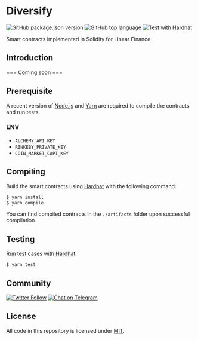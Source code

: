 # Diversify

![GitHub package.json version](https://img.shields.io/github/package-json/v/Diversify-io/diversify) ![GitHub top language](https://img.shields.io/github/languages/top/Diversify-io/diversify) [![Test with Hardhat](https://github.com/Diversify-io/diversify/actions/workflows/tests.yml/badge.svg)](https://github.com/Diversify-io/diversify/actions/workflows/tests.yml)

Smart contracts implemented in Solidity for Linear Finance.

## Introduction
=== Coming soon ===


## Prerequisite
A recent version of [Node.js](https://nodejs.org/) and [Yarn](https://yarnpkg.com/) are required to compile the contracts and run tests.





### ENV

- `ALCHEMY_API_KEY`
- `RINKEBY_PRIVATE_KEY`
- `COIN_MARKET_CAPI_KEY`


## Compiling

Build the smart contracts using [Hardhat](https://hardhat.org/) with the following command:

```sh
$ yarn install
$ yarn compile
```

You can find compiled contracts in the `./artifacts` folder upon successful compilation.

## Testing

Run test cases with [Hardhat](https://hardhat.org/):

```sh
$ yarn test
```

## Community

[![Twitter Follow](https://img.shields.io/twitter/follow/diversify_io?label=Diversify&style=social)](https://twitter.com/diversify_io) [![Chat on Telegram](https://img.shields.io/badge/Telegram-brightgreen.svg?logo=telegram&color=%234b4e52)](https://t.me/diversify_offical)

## License

All code in this repository is licensed under [MIT](./LICENSE).
